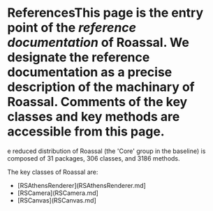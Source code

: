 # ReferencesThis page is the entry point of the _reference documentation_ of Roassal. We designate the reference documentation as a precise description of the machinary of Roassal. Comments of the key classes and key methods are accessible from this page.

e reduced distribution of Roassal (the 'Core' group in the baseline) is composed of 31 packages, 306 classes, and 3186 methods.

The key classes of Roassal are:
- [RSAthensRenderer](RSAthensRenderer.md]
- [RSCamera](RSCamera.md]
- [RSCanvas](RSCanvas.md]
